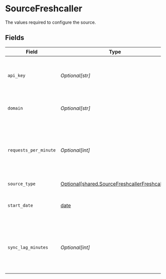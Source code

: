 # SourceFreshcaller

The values required to configure the source.


## Fields

| Field                                                                                                                                                     | Type                                                                                                                                                      | Required                                                                                                                                                  | Description                                                                                                                                               | Example                                                                                                                                                   |
| --------------------------------------------------------------------------------------------------------------------------------------------------------- | --------------------------------------------------------------------------------------------------------------------------------------------------------- | --------------------------------------------------------------------------------------------------------------------------------------------------------- | --------------------------------------------------------------------------------------------------------------------------------------------------------- | --------------------------------------------------------------------------------------------------------------------------------------------------------- |
| `api_key`                                                                                                                                                 | *Optional[str]*                                                                                                                                           | :heavy_check_mark:                                                                                                                                        | Freshcaller API Key. See the <a href="https://docs.airbyte.com/integrations/sources/freshcaller">docs</a> for more information on how to obtain this key. |                                                                                                                                                           |
| `domain`                                                                                                                                                  | *Optional[str]*                                                                                                                                           | :heavy_check_mark:                                                                                                                                        | Used to construct Base URL for the Freshcaller APIs                                                                                                       | snaptravel                                                                                                                                                |
| `requests_per_minute`                                                                                                                                     | *Optional[int]*                                                                                                                                           | :heavy_minus_sign:                                                                                                                                        | The number of requests per minute that this source allowed to use. There is a rate limit of 50 requests per minute per app per account.                   |                                                                                                                                                           |
| `source_type`                                                                                                                                             | [Optional[shared.SourceFreshcallerFreshcaller]](undefined/models/shared/sourcefreshcallerfreshcaller.md)                                                  | :heavy_check_mark:                                                                                                                                        | N/A                                                                                                                                                       |                                                                                                                                                           |
| `start_date`                                                                                                                                              | [date](https://docs.python.org/3/library/datetime.html#date-objects)                                                                                      | :heavy_check_mark:                                                                                                                                        | UTC date and time. Any data created after this date will be replicated.                                                                                   | 2022-01-01T12:00:00Z                                                                                                                                      |
| `sync_lag_minutes`                                                                                                                                        | *Optional[int]*                                                                                                                                           | :heavy_minus_sign:                                                                                                                                        | Lag in minutes for each sync, i.e., at time T, data for the time range [prev_sync_time, T-30] will be fetched                                             |                                                                                                                                                           |